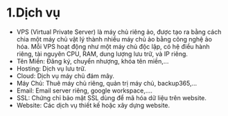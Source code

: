 # 1.Dịch vụ
- VPS (Virtual Private Server) là máy chủ riêng ảo, được tạo ra bằng cách chia một máy chủ vật lý thành nhiều máy chủ ảo bằng công nghệ ảo hóa. Mỗi VPS hoạt động như một máy chủ độc lập, có hệ điều hành riêng, tài nguyên CPU, RAM, dung lượng lưu trữ, và IP riêng.
- Tên Miền: Đăng ký, chuyển nhượng, khóa tên miền,...
- Hosting: Dịch vụ lưu trữ.
- Cloud: Dịch vụ máy chủ đám mây.
- Máy Chủ: Thuê máy chủ riêng, quản trị máy chủ, backup365,...
- Email: Email server riêng, google workspace,....
- SSL: Chứng chỉ bảo mật SSL dùng để mã hóa dữ liệu trên website.
- Website: Các dịch vụ thiết kế hoặc xây dựng website.
